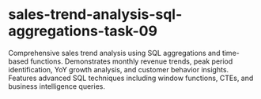 # sales-trend-analysis-sql-aggregations-task-09
Comprehensive sales trend analysis using SQL aggregations and time-based functions. Demonstrates monthly revenue trends, peak period identification, YoY growth analysis, and customer behavior insights. Features advanced SQL techniques including window functions, CTEs, and business intelligence queries.
